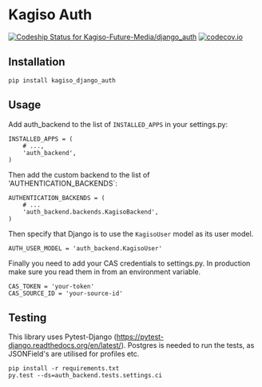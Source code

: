# Kagiso Auth

[ ![Codeship Status for Kagiso-Future-Media/django_auth](https://codeship.com/projects/f5876350-c731-0132-3b15-4a390261e3f5/status?branch=master)](https://codeship.com/projects/74869)
[![codecov.io](https://codecov.io/github/Kagiso-Future-Media/django_auth/coverage.svg?token=LrFwE9TaXk&branch=master)](https://codecov.io/github/Kagiso-Future-Media/django_auth?branch=master)

## Installation
`pip install kagiso_django_auth`

## Usage
Add auth_backend to the list of `INSTALLED_APPS` in your settings.py:

```
INSTALLED_APPS = (
    # ...,
    'auth_backend',
)
```

Then add the custom backend to the list of 'AUTHENTICATION_BACKENDS`:

```
AUTHENTICATION_BACKENDS = (
    # ...
    'auth_backend.backends.KagisoBackend',
)
```

Then specify that Django is to use the `KagisoUser` model as its user model.

```
AUTH_USER_MODEL = 'auth_backend.KagisoUser'
```

Finally you need to add your CAS credentials to settings.py.
In production make sure you read them in from an environment variable.

```
CAS_TOKEN = 'your-token'
CAS_SOURCE_ID = 'your-source-id'
```

## Testing
This library uses Pytest-Django (https://pytest-django.readthedocs.org/en/latest/).
Postgres is needed to run the tests, as JSONField's are utilised for profiles etc.

```
pip install -r requirements.txt
py.test --ds=auth_backend.tests.settings.ci
```

